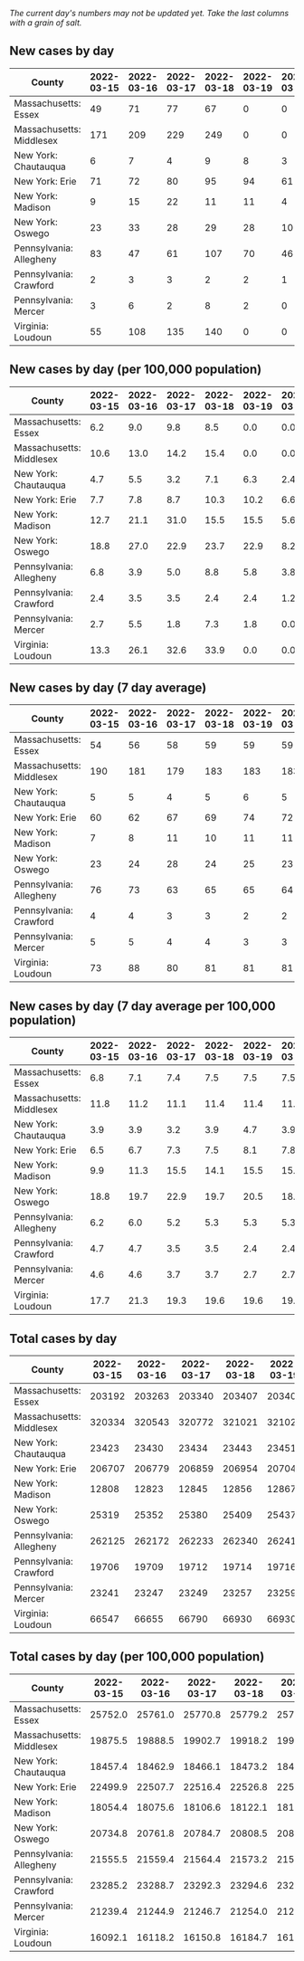 _The current day's numbers may not be updated yet. Take the last columns with a grain of salt._
## New cases by day

| County | 2022-03-15 | 2022-03-16 | 2022-03-17 | 2022-03-18 | 2022-03-19 | 2022-03-20 | 2022-03-21 |
| --- | --- | --- | --- | --- | --- | --- | --- |
| Massachusetts: Essex | 49 | 71 | 77 | 67 | 0 | 0 |  |
| Massachusetts: Middlesex | 171 | 209 | 229 | 249 | 0 | 0 |  |
| New York: Chautauqua | 6 | 7 | 4 | 9 | 8 | 3 |  |
| New York: Erie | 71 | 72 | 80 | 95 | 94 | 61 |  |
| New York: Madison | 9 | 15 | 22 | 11 | 11 | 4 |  |
| New York: Oswego | 23 | 33 | 28 | 29 | 28 | 10 |  |
| Pennsylvania: Allegheny | 83 | 47 | 61 | 107 | 70 | 46 |  |
| Pennsylvania: Crawford | 2 | 3 | 3 | 2 | 2 | 1 |  |
| Pennsylvania: Mercer | 3 | 6 | 2 | 8 | 2 | 0 |  |
| Virginia: Loudoun | 55 | 108 | 135 | 140 | 0 | 0 |  |

## New cases by day (per 100,000 population)

| County | 2022-03-15 | 2022-03-16 | 2022-03-17 | 2022-03-18 | 2022-03-19 | 2022-03-20 | 2022-03-21 |
| --- | --- | --- | --- | --- | --- | --- | --- |
| Massachusetts: Essex | 6.2 | 9.0 | 9.8 | 8.5 | 0.0 | 0.0 |  |
| Massachusetts: Middlesex | 10.6 | 13.0 | 14.2 | 15.4 | 0.0 | 0.0 |  |
| New York: Chautauqua | 4.7 | 5.5 | 3.2 | 7.1 | 6.3 | 2.4 |  |
| New York: Erie | 7.7 | 7.8 | 8.7 | 10.3 | 10.2 | 6.6 |  |
| New York: Madison | 12.7 | 21.1 | 31.0 | 15.5 | 15.5 | 5.6 |  |
| New York: Oswego | 18.8 | 27.0 | 22.9 | 23.7 | 22.9 | 8.2 |  |
| Pennsylvania: Allegheny | 6.8 | 3.9 | 5.0 | 8.8 | 5.8 | 3.8 |  |
| Pennsylvania: Crawford | 2.4 | 3.5 | 3.5 | 2.4 | 2.4 | 1.2 |  |
| Pennsylvania: Mercer | 2.7 | 5.5 | 1.8 | 7.3 | 1.8 | 0.0 |  |
| Virginia: Loudoun | 13.3 | 26.1 | 32.6 | 33.9 | 0.0 | 0.0 |  |

## New cases by day (7 day average)

| County | 2022-03-15 | 2022-03-16 | 2022-03-17 | 2022-03-18 | 2022-03-19 | 2022-03-20 | 2022-03-21 |
| --- | --- | --- | --- | --- | --- | --- | --- |
| Massachusetts: Essex | 54 | 56 | 58 | 59 | 59 | 59 |  |
| Massachusetts: Middlesex | 190 | 181 | 179 | 183 | 183 | 183 |  |
| New York: Chautauqua | 5 | 5 | 4 | 5 | 6 | 5 |  |
| New York: Erie | 60 | 62 | 67 | 69 | 74 | 72 |  |
| New York: Madison | 7 | 8 | 11 | 10 | 11 | 11 |  |
| New York: Oswego | 23 | 24 | 28 | 24 | 25 | 23 |  |
| Pennsylvania: Allegheny | 76 | 73 | 63 | 65 | 65 | 64 |  |
| Pennsylvania: Crawford | 4 | 4 | 3 | 3 | 2 | 2 |  |
| Pennsylvania: Mercer | 5 | 5 | 4 | 4 | 3 | 3 |  |
| Virginia: Loudoun | 73 | 88 | 80 | 81 | 81 | 81 |  |

## New cases by day (7 day average per 100,000 population)

| County | 2022-03-15 | 2022-03-16 | 2022-03-17 | 2022-03-18 | 2022-03-19 | 2022-03-20 | 2022-03-21 |
| --- | --- | --- | --- | --- | --- | --- | --- |
| Massachusetts: Essex | 6.8 | 7.1 | 7.4 | 7.5 | 7.5 | 7.5 |  |
| Massachusetts: Middlesex | 11.8 | 11.2 | 11.1 | 11.4 | 11.4 | 11.4 |  |
| New York: Chautauqua | 3.9 | 3.9 | 3.2 | 3.9 | 4.7 | 3.9 |  |
| New York: Erie | 6.5 | 6.7 | 7.3 | 7.5 | 8.1 | 7.8 |  |
| New York: Madison | 9.9 | 11.3 | 15.5 | 14.1 | 15.5 | 15.5 |  |
| New York: Oswego | 18.8 | 19.7 | 22.9 | 19.7 | 20.5 | 18.8 |  |
| Pennsylvania: Allegheny | 6.2 | 6.0 | 5.2 | 5.3 | 5.3 | 5.3 |  |
| Pennsylvania: Crawford | 4.7 | 4.7 | 3.5 | 3.5 | 2.4 | 2.4 |  |
| Pennsylvania: Mercer | 4.6 | 4.6 | 3.7 | 3.7 | 2.7 | 2.7 |  |
| Virginia: Loudoun | 17.7 | 21.3 | 19.3 | 19.6 | 19.6 | 19.6 |  |

## Total cases by day

| County | 2022-03-15 | 2022-03-16 | 2022-03-17 | 2022-03-18 | 2022-03-19 | 2022-03-20 | 2022-03-21 |
| --- | --- | --- | --- | --- | --- | --- | --- |
| Massachusetts: Essex | 203192 | 203263 | 203340 | 203407 | 203407 | 203407 |  |
| Massachusetts: Middlesex | 320334 | 320543 | 320772 | 321021 | 321021 | 321021 |  |
| New York: Chautauqua | 23423 | 23430 | 23434 | 23443 | 23451 | 23454 |  |
| New York: Erie | 206707 | 206779 | 206859 | 206954 | 207048 | 207109 |  |
| New York: Madison | 12808 | 12823 | 12845 | 12856 | 12867 | 12871 |  |
| New York: Oswego | 25319 | 25352 | 25380 | 25409 | 25437 | 25447 |  |
| Pennsylvania: Allegheny | 262125 | 262172 | 262233 | 262340 | 262410 | 262456 |  |
| Pennsylvania: Crawford | 19706 | 19709 | 19712 | 19714 | 19716 | 19717 |  |
| Pennsylvania: Mercer | 23241 | 23247 | 23249 | 23257 | 23259 | 23259 |  |
| Virginia: Loudoun | 66547 | 66655 | 66790 | 66930 | 66930 | 66930 |  |

## Total cases by day (per 100,000 population)

| County | 2022-03-15 | 2022-03-16 | 2022-03-17 | 2022-03-18 | 2022-03-19 | 2022-03-20 | 2022-03-21 |
| --- | --- | --- | --- | --- | --- | --- | --- |
| Massachusetts: Essex | 25752.0 | 25761.0 | 25770.8 | 25779.2 | 25779.2 | 25779.2 |  |
| Massachusetts: Middlesex | 19875.5 | 19888.5 | 19902.7 | 19918.2 | 19918.2 | 19918.2 |  |
| New York: Chautauqua | 18457.4 | 18462.9 | 18466.1 | 18473.2 | 18479.5 | 18481.8 |  |
| New York: Erie | 22499.9 | 22507.7 | 22516.4 | 22526.8 | 22537.0 | 22543.7 |  |
| New York: Madison | 18054.4 | 18075.6 | 18106.6 | 18122.1 | 18137.6 | 18143.2 |  |
| New York: Oswego | 20734.8 | 20761.8 | 20784.7 | 20808.5 | 20831.4 | 20839.6 |  |
| Pennsylvania: Allegheny | 21555.5 | 21559.4 | 21564.4 | 21573.2 | 21579.0 | 21582.8 |  |
| Pennsylvania: Crawford | 23285.2 | 23288.7 | 23292.3 | 23294.6 | 23297.0 | 23298.2 |  |
| Pennsylvania: Mercer | 21239.4 | 21244.9 | 21246.7 | 21254.0 | 21255.8 | 21255.8 |  |
| Virginia: Loudoun | 16092.1 | 16118.2 | 16150.8 | 16184.7 | 16184.7 | 16184.7 |  |
